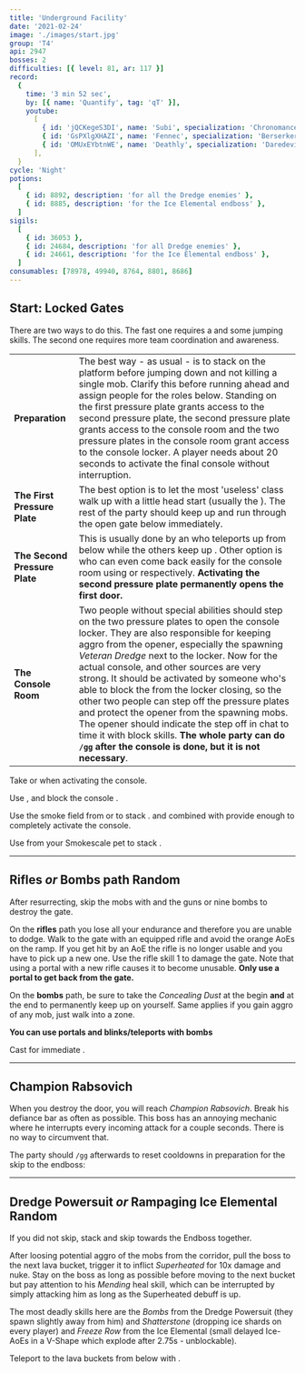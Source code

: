 ```yaml
---
title: 'Underground Facility'
date: '2021-02-24'
image: './images/start.jpg'
group: 'T4'
api: 2947
bosses: 2
difficulties: [{ level: 81, ar: 117 }]
record:
  {
    time: '3 min 52 sec',
    by: [{ name: 'Quantify', tag: 'qT' }],
    youtube:
      [
        { id: 'jQCKegeS3DI', name: 'Subi', specialization: 'Chronomancer' },
        { id: 'GsPXlgXHAZI', name: 'Fennec', specialization: 'Berserker' },
        { id: 'OMUxEYbtnWE', name: 'Deathly', specialization: 'Daredevil' },
      ],
  }
cycle: 'Night'
potions:
  [
    { id: 8892, description: 'for all the Dredge enemies' },
    { id: 8885, description: 'for the Ice Elemental endboss' },
  ]
sigils:
  [
    { id: 36053 },
    { id: 24684, description: 'for all Dredge enemies' },
    { id: 24661, description: 'for the Ice Elemental endboss' },
  ]
consumables: [78978, 49940, 8764, 8801, 8686]
---
```


## Start: Locked Gates <Item id="8892" disableText/><Item id="24684" disableText/>

<Grid>
<GridItem sm="7">

<Warning>

There are two ways to do this. The fast one requires a <Item id="78978"/> and some jumping skills. The second one requires more team coordination and awareness.

</Warning>

<Divider text="Fast way"/>

<Tabs>
<Tab specialization="Guardian">
<ProfessionVideo title="Portal into the cage (variant 1)" profession="Guardian" src="N5RcWdIbIRs"/>
<ProfessionVideo title="Portal into the cage (variant 2)" profession="Guardian" src="Nzi7wRSNY7Q"/>
</Tab>

<Tab specialization="Warrior">
<ProfessionVideo title="Portal past the first gate" profession="Warrior" timestamp="105" src="REnmbN7sZFQ"/>
</Tab>

<Tab specialization="Revenant">
<ProfessionVideo title="Portal past the first gate" profession="Renegade" timestamp="144" src="REnmbN7sZFQ"/>
</Tab>

<Tab specialization="Thief">
<ProfessionVideo title="Portal into the cage" profession="Thief" timestamp="484" src="Alpgs_GaZV0"/>
</Tab>
</Tabs>

</GridItem>
<GridItem sm="5">

<MDImage src="images/start.jpg" caption="The starting area"/>

</GridItem>
</Grid>

<Divider text="Normal way (slower)"/>

|                               |                                                                                                                                                                                                                                                                                                                                                                                                                                                                                                                                                                                                                                                                                                                                       |
| ----------------------------- | ------------------------------------------------------------------------------------------------------------------------------------------------------------------------------------------------------------------------------------------------------------------------------------------------------------------------------------------------------------------------------------------------------------------------------------------------------------------------------------------------------------------------------------------------------------------------------------------------------------------------------------------------------------------------------------------------------------------------------------- |
| **Preparation**               | The best way - as usual - is to stack <Effect name="Stealth"/> on the platform before jumping down and not killing a single mob. Clarify this before running ahead and assign people for the roles below. Standing on the first pressure plate grants access to the second pressure plate, the second pressure plate grants access to the console room and the two pressure plates in the console room grant access to the console locker. A player needs about 20 seconds to activate the final console without interruption.                                                                                                                                                                                                        |
| **The First Pressure Plate**  | The best option is to let the most 'useless' class walk up with a little head start (usually the <Specialization name="Warrior"/>). The rest of the party should keep <Effect name="Stealth"/> up and run through the open gate below immediately.                                                                                                                                                                                                                                                                                                                                                                                                                                                                                    |
| **The Second Pressure Plate** | This is usually done by an <Specialization name="Elementalist"/> who teleports up from below while the others keep up <Effect name="Stealth"/>. Other option is <Specialization name="Thief"/> who can even come back easily for the console room using <Skill id="13106"/> or <Skill id="10197"/> respectively. **Activating the second pressure plate permanently opens the first door.**                                                                                                                                                                                                                                                                                                                                           |
| **The Console Room**          | Two people without special abilities should step on the two pressure plates to open the console locker. They are also responsible for keeping aggro from the opener, especially the spawning _Veteran Dredge_ next to the locker. Now for the actual console, <Item id="8686"/> and other <Effect name="Stealth"/> sources are very strong. It should be activated by someone who's able to block the <Control name="Knockback"/> from the locker closing, so the other two people can step off the pressure plates and protect the opener from the spawning mobs. The opener should indicate the step off in chat to time it with block skills. **The whole party can do `/gg` after the console is done, but it is not necessary**. |

<Tabs>

<Tab specialization="elementalist">

Take <Skill id="5536"/> or <Skill id="5641"/> when activating the console.
</Tab>

<Tab specialization="Guardian">

Use <Skill id="30029"/>, <Skill id="9084"/> and <Skill id="9253"/> block the console <Control name="Knockback"/>.
</Tab>

<Tab specialization="thief">

Use the smoke field from <Skill id="13113"/> or <Skill id="13065"/> to stack <Effect name="Stealth"/>. <Skill id="13027"/> and <Skill id="13117"/> combined with <Trait id="1136"/> provide enough <Effect name="Stealth"/> to completely activate the console.
</Tab>

<Tab specialization="ranger">

Use <Skill id="31568"/> from your Smokescale pet to stack <Effect name="Stealth"/>.
</Tab>
</Tabs>

<MDImage src="images/console_locker.jpg" caption="The console locker"/>

---

## Rifles _or_ Bombs path <Item id="8892" disableText/><Item id="24684" disableText/><Label>Random</Label>

<Grid>
<GridItem sm="8">

After resurrecting, skip the mobs with <Effect name="Stealth"/> and the guns or nine bombs to destroy the gate.

On the **rifles** path you lose all your endurance and therefore you are unable to dodge. Walk to the gate with an equipped rifle and avoid the orange AoEs on the ramp. If you get hit by an AoE the rifle is no longer usable and you have to pick up a new one. Use the rifle skill 1 to damage the gate. Note that using a portal with a new rifle causes it to become unusable. **Only use a portal to get back from the gate.**

On the **bombs** path, be sure to take the _Concealing Dust_ at the begin **and** at the end to permanently keep <Effect name="Stealth"/> up on yourself. Same applies if you gain aggro of any mob, just walk into a <Effect name="Stealth"/> zone.

<Warning>

**You can use portals and blinks/teleports with bombs**

</Warning>
</GridItem>

<GridItem sm="4">

<MDImage src="images/gun_path.jpg" caption="The gun path"/>

<Tabs>

<Tab specialization="thief">

Cast <Skill id="13117"/> for immediate <Effect name="Stealth"/>.
</Tab>
</Tabs>
</GridItem>
</Grid>

---

## Champion Rabsovich <Item id="8892" disableText/><Item id="24684" disableText/>

When you destroy the door, you will reach _Champion Rabsovich_. Break his defiance bar as often as possible. This boss has an annoying mechanic where he interrupts every incoming attack for a couple seconds. There is no way to circumvent that.

The party should `/gg` afterwards to reset cooldowns in preparation for the skip to the endboss:

<Tabs>
<Tab specialization="Guardian">
<ProfessionVideo title="Skip to last boss, same for Ranger and Warrior" profession="Guardian" timestamp="103" src="MmJTsOhdQeo"/>
</Tab>

<Tab specialization="Thief">
<ProfessionVideo title="Thief skip to last boss" profession="Thief" timestamp="531" src="Alpgs_GaZV0"/>
</Tab>
</Tabs>

---

## Dredge Powersuit <Item id="8892" disableText/><Item id="24684" disableText/> _or_ Rampaging Ice Elemental <Item id="8885" disableText/><Item id="24661" disableText/><Label>Random</Label>

<Grid>
<GridItem sm="7">

If you did not skip, stack <Effect name="Stealth"/> and skip towards the Endboss together.

After loosing potential aggro of the mobs from the corridor, pull the boss to the next lava bucket, trigger it to inflict _Superheated_ for 10x damage and nuke. Stay on the boss as long as possible before moving to the next bucket but pay attention to his _Mending_ heal skill, which can be interrupted by simply attacking him as long as the Superheated debuff is up.

The most deadly skills here are the _Bombs_ from the Dredge Powersuit (they spawn slightly away from him) and _Shatterstone_ (dropping ice shards on every player) and _Freeze Row_ from the Ice Elemental (small delayed Ice-AoEs in a V-Shape which explode after 2.75s - unblockable).
</GridItem>

<GridItem sm="5">

<Tabs>

<Tab specialization="thief">

Teleport to the lava buckets from below with <Skill id="13025"/>.
</Tab>
</Tabs>

</GridItem>
</Grid>

<MDImage src="images/ice_elemental.jpg" caption="The Rampaging Ice Elemental"/>
